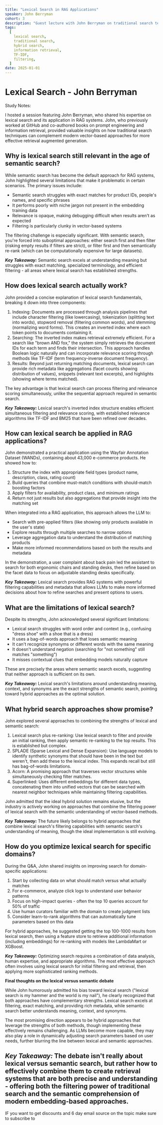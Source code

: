 ```yaml
---
title: "Lexical Search in RAG Applications"
speaker: John Berryman
cohort: 3
description: "Guest lecture with John Berryman on traditional search techniques, their application in RAG systems, and how lexical search complements semantic search"
tags:
  [
    lexical search,
    traditional search,
    hybrid search,
    information retrieval,
    TF-IDF,
    filtering,
  ]
date: 2025-01-01
---
```


# Lexical Search - John Berryman

Study Notes:

I hosted a session featuring John Berryman, who shared his expertise on lexical search and its application in RAG systems. John, who previously worked at GitHub and co-authored books on prompt engineering and information retrieval, provided valuable insights on how traditional search techniques can complement modern vector-based approaches for more effective retrieval augmented generation.

## Why is lexical search still relevant in the age of semantic search?

While semantic search has become the default approach for RAG systems, John highlighted several limitations that make it problematic in certain scenarios. The primary issues include:

- Semantic search struggles with exact matches for product IDs, people's names, and specific phrases
- It performs poorly with niche jargon not present in the embedding training data
- Relevance is opaque, making debugging difficult when results aren't as expected
- Filtering is particularly clunky in vector-based systems

The filtering challenge is especially significant. With semantic search, you're forced into suboptimal approaches: either search first and then filter (risking empty results if filters are strict), or filter first and then semantically re-rank (which can be computationally expensive for large datasets).

**_Key Takeaway:_** Semantic search excels at understanding meaning but struggles with exact matching, specialized terminology, and efficient filtering - all areas where lexical search has established strengths.

## How does lexical search actually work?

John provided a concise explanation of lexical search fundamentals, breaking it down into three components:

1. Indexing: Documents are processed through analysis pipelines that include character filtering (like lowercasing), tokenization (splitting text into words), stopword removal (filtering common words), and stemming (normalizing word forms). This creates an inverted index where each token points to documents containing it.
2. Searching: The inverted index makes retrieval extremely efficient. For a search like "brown AND fox," the system simply retrieves the document IDs for each term and finds their intersection. This approach handles Boolean logic naturally and can incorporate relevance scoring through methods like TF-IDF (term frequency-inverse document frequency).
3. Results: Beyond just returning matching documents, lexical search can provide rich metadata like aggregations (facet counts showing distribution of values), snippets (relevant text excerpts), and highlights (showing where terms matched).

The key advantage is that lexical search can process filtering and relevance scoring simultaneously, unlike the sequential approach required in semantic search.

**_Key Takeaway:_** Lexical search's inverted index structure enables efficient simultaneous filtering and relevance scoring, with established relevance algorithms like TF-IDF and BM25 that have been refined over decades.

## How can lexical search be applied in RAG applications?

John demonstrated a practical application using the Wayfair Annotation Dataset (WANDs), containing about 43,000 e-commerce products. He showed how to:

1. Structure the index with appropriate field types (product name, description, class, rating count)
2. Build queries that combine must-match conditions with should-match boosting factors
3. Apply filters for availability, product class, and minimum ratings
4. Return not just results but also aggregations that provide insight into the matching set

When integrated into a RAG application, this approach allows the LLM to:

- Search with pre-applied filters (like showing only products available in the user's state)
- Explore results through multiple searches to narrow options
- Leverage aggregation data to understand the distribution of matching products
- Make more informed recommendations based on both the results and metadata

In the demonstration, a user complaint about back pain led the assistant to search for both ergonomic chairs and standing desks, then refine based on the facet data to focus on adjustable standing desks specifically.

**_Key Takeaway:_** Lexical search provides RAG systems with powerful filtering capabilities and metadata that allows LLMs to make more informed decisions about how to refine searches and present options to users.

## What are the limitations of lexical search?

Despite its strengths, John acknowledged several significant limitations:

- Lexical search struggles with word order and context (e.g., confusing "dress shoe" with a shoe that is a dress)
- It uses a bag-of-words approach that loses semantic meaning
- It can't recognize synonyms or different words with the same meaning
- It doesn't understand negation (searching for "not something" still matches "something")
- It misses contextual clues that embedding models naturally capture

These are precisely the areas where semantic search excels, suggesting that neither approach is sufficient on its own.

**_Key Takeaway:_** Lexical search's limitations around understanding meaning, context, and synonyms are the exact strengths of semantic search, pointing toward hybrid approaches as the optimal solution.

## What hybrid search approaches show promise?

John explored several approaches to combining the strengths of lexical and semantic search:

1. Lexical search plus re-ranking: Use lexical search to filter and provide an initial ranking, then apply semantic re-ranking to the top results. This is established but complex.
2. SPLADE (Sparse Lexical and Dense Expansion): Use language models to identify synthetic synonyms that should have been in the text but weren't, then add these to the lexical index. This expands recall but still has bag-of-words limitations.
3. Acorn: A promising approach that traverses vector structures while simultaneously checking filter matches.
4. Superlinked: Uses different embeddings for different data types, concatenating them into unified vectors that can be searched with nearest neighbor techniques while maintaining filtering capabilities.

John admitted that the ideal hybrid solution remains elusive, but the industry is actively working on approaches that combine the filtering power of lexical search with the semantic understanding of vector-based methods.

**_Key Takeaway:_** The future likely belongs to hybrid approaches that combine lexical search's filtering capabilities with semantic search's understanding of meaning, though the ideal implementation is still evolving.

## How do you optimize lexical search for specific domains?

During the Q&A, John shared insights on improving search for domain-specific applications:

1. Start by collecting data on what should match versus what actually matches
2. For e-commerce, analyze click logs to understand user behavior patterns
3. Focus on high-impact queries - often the top 10 queries account for 50% of traffic
4. Use human curators familiar with the domain to create judgment lists
5. Consider learn-to-rank algorithms that can automatically tune parameters based on this data

For hybrid approaches, he suggested getting the top 100-1000 results from lexical search, then using a feature store to retrieve additional information (including embeddings) for re-ranking with models like LambdaMart or XGBoost.

**_Key Takeaway:_** Optimizing search requires a combination of data analysis, human expertise, and appropriate algorithms. The most effective approach often involves using lexical search for initial filtering and retrieval, then applying more sophisticated ranking methods.

**Final thoughts on the lexical versus semantic debate**

While John humorously admitted his bias toward lexical search ("lexical search is my hammer and the world is my nail"), he clearly recognized that both approaches have complementary strengths. Lexical search excels at filtering, exact matching, and providing rich metadata, while semantic search better understands meaning, context, and synonyms.

The most promising direction appears to be hybrid approaches that leverage the strengths of both methods, though implementing these effectively remains challenging. As LLMs become more capable, they may also play a role in dynamically adjusting search parameters based on user needs, further blurring the line between lexical and semantic approaches.

## **_Key Takeaway:_** The debate isn't really about lexical versus semantic search, but rather how to effectively combine them to create retrieval systems that are both precise and understanding - offering both the filtering power of traditional search and the semantic comprehension of modern embedding-based approaches.

IF you want to get discounts and 6 day email source on the topic make sure to subscribe to

<script async data-uid="010fd9b52b" src="https://fivesixseven.kit.com/010fd9b52b/index.js"></script>
